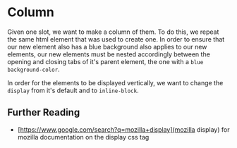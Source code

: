 # Column
Given one slot, we want to make a column of them. To do this, we repeat the same html element that was used to create one. In order to ensure that our new element also has a blue background also applies to our new elements, our new elements must be nested accordingly between the opening and closing tabs of it's parent element, the one with a `blue` `background-color`.

In order for the elements to be displayed vertically, we want to change the `display` from it's default and to `inline-block`.

## Further Reading
 - [https://www.google.com/search?q=mozilla+display](mozilla display) for mozilla documentation on the display css tag